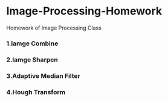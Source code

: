 # Image-Processing-Homework
Homework of Image Processing Class
### 1.Iamge Combine
### 2.Iamge Sharpen
### 3.Adaptive Median Filter
### 4.Hough Transform

